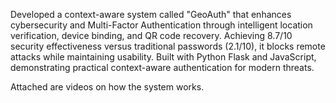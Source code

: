 Developed a context-aware system called "GeoAuth" that enhances cybersecurity and Multi-Factor Authentication through intelligent location verification, device binding, and QR code recovery. Achieving 8.7/10 security effectiveness versus traditional passwords (2.1/10), it blocks remote attacks while maintaining usability. Built with Python Flask and JavaScript, demonstrating practical context-aware authentication for modern threats.

Attached are videos on how the  system works.


